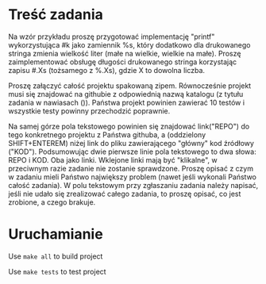 # Treść zadania

Na wzór przykładu proszę przygotować implementację "printf" wykorzystująca #k jako zamiennik %s, który dodatkowo dla drukowanego stringa zmienia wielkość liter (małe na wielkie, wielkie na małe). Proszę zaimplementować obsługę długości drukowanego stringa korzystając zapisu #.Xs (tożsamego z %.Xs), gdzie X to dowolna liczba.

Proszę załączyć całość projektu spakowaną zipem. Równocześnie projekt musi się znajdować na githubie z odpowiednią nazwą katalogu (z tytułu zadania w nawiasach ()). Państwa projekt powinien zawierać 10 testów i wszystkie testy powinny przechodzić poprawnie.

Na samej górze pola tekstowego powinien się znajdować link("REPO") do tego konkretnego projektu z Państwa githuba, a  (oddzielony SHIFT+ENTEREM) niżej link do pliku zawierającego "główny" kod źródłowy ("KOD"). Podsumowując dwie pierwsze linie pola tekstowego to dwa słowa: REPO i KOD. Oba jako linki. Wklejone linki mają być "klikalne", w przeciwnym razie zadanie nie zostanie sprawdzone. Proszę opisać z czym w zadaniu mieli Państwo największy problem (nawet jeśli wykonali Państwo całość zadania). W polu tekstowym przy zgłaszaniu zadania należy napisać, jeśli nie udało się zrealizować całego zadania, to proszę opisać, co jest zrobione, a czego brakuje.

# Uruchamianie

Use `make all` to build project

Use `make tests` to test project